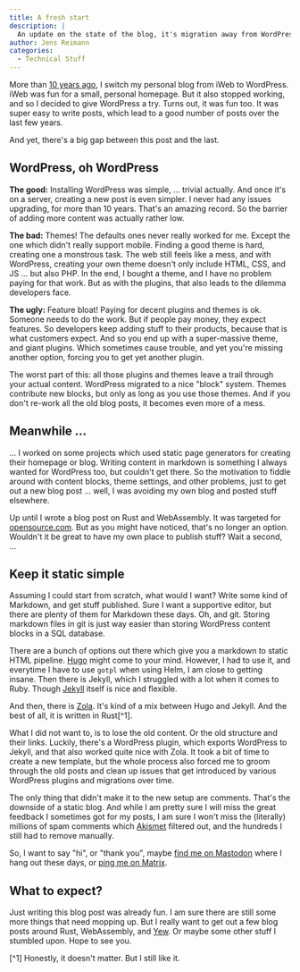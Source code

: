 ```yaml
---
title: A fresh start
description: |
  An update on the state of the blog, it's migration away from WordPress to Zola, and what my plans for the future are.
author: Jens Reimann
categories:
  - Technical Stuff
---
```


More than [10 years ago](@/2011/01/26/2011-01-26-hello-world.md), I switch my personal blog from iWeb to WordPress.
iWeb was fun for a small, personal homepage. But it also stopped working, and so I decided to give WordPress a try.
Turns out, it was fun too. It was super easy to write posts, which lead to a good number of posts over the last few
years.

And yet, there's a big gap between this post and the last.

<!-- more -->

## WordPress, oh WordPress

**The good:** Installing WordPress was simple, … trivial actually. And once it's on a server, creating a new post is
even simpler. I never had any issues upgrading, for more than 10 years. That's an amazing record. So the barrier of
adding more content was actually rather low.

**The bad:** Themes! The defaults ones never really worked for me. Except the one which didn't really support mobile.
Finding a good theme is hard, creating one a monstrous task. The web still feels like a mess, and with WordPress,
creating your own theme doesn't only include HTML, CSS, and JS … but also PHP. In the end, I bought a theme, and I have
no problem paying for that work. But as with the plugins, that also leads to the dilemma developers face.

**The ugly:** Feature bloat! Paying for decent plugins and themes is ok. Someone needs to do the work. But if people
pay money, they expect features. So developers keep adding stuff to their products, because that is what customers
expect. And so you end up with a super-massive theme, and giant plugins. Which sometimes cause trouble, and yet you're
missing another option, forcing you to get yet another plugin.

The worst part of this: all those plugins and themes leave a trail through your actual content. WordPress migrated to a
nice "block" system. Themes contribute new blocks, but only as long as you use those themes. And if you don't re-work
all the old blog posts, it becomes even more of a mess.

## Meanwhile …

… I worked on some projects which used static page generators for creating their homepage or blog. Writing content in
markdown is something I always wanted for WordPress too, but couldn't get there. So the motivation to fiddle around with
content blocks, theme settings, and other problems, just to get out a new blog post … well, I was avoiding my own blog
and posted stuff elsewhere.

Up until I wrote a blog post on Rust and WebAssembly. It was targeted for [opensource.com](https://opensource.com/).
But as you might have noticed, that's no longer an option. Wouldn't it be great to have my own place to publish stuff?
Wait a second, …

## Keep it static simple

Assuming I could start from scratch, what would I want? Write some kind of Markdown, and get stuff published. Sure I
want a supportive editor, but there are plenty of them for Markdown these days. Oh, and git. Storing markdown files in
git is just way easier than storing WordPress content blocks in a SQL database.

There are a bunch of options out there which give you a markdown to static HTML pipeline. [Hugo](https://gohugo.io/)
might come to your mind. However, I had to use it, and everytime I have to use `gotpl` when using Helm, I am close to
getting insane. Then there is Jekyll, which I struggled with a lot when it comes to Ruby. Though
[Jekyll](https://jekyllrb.com/) itself is nice and flexible.

And then, there is [Zola](https://www.getzola.org/). It's kind of a mix between Hugo and Jekyll. And the best of all,
it is written in Rust[^1].

What I did not want to, is to lose the old content. Or the old structure and their links. Luckily, there's a WordPress
plugin, which exports WordPress to Jekyll, and that also worked quite nice with Zola. It took a bit of time to create
a new template, but the whole process also forced me to groom through the old posts and clean up issues that get
introduced by various WordPress plugins and migrations over time.

The only thing that didn't make it to the new setup are comments. That's the downside of a static blog. And while I am
pretty sure I will miss the great feedback I sometimes got for my posts, I am sure I won't miss the (literally) millions
of spam comments which [Akismet](https://akismet.com/) filtered out, and the hundreds I still had to remove manually.

So, I want to say "hi", or "thank you", maybe [find me on Mastodon](https://mastodon.dentrassi.de/@ctron) where I hang
out these days, or [ping me on Matrix](https://matrix.to/#%2F%40ctron%3Adentrassi.de).

## What to expect?

Just writing this blog post was already fun. I am sure there are still some more things that need mopping up. But I
really want to get out a few blog posts around Rust, WebAssembly, and [Yew](https://yew.rs/). Or maybe some other stuff
I stumbled upon. Hope to see you.

[^1] Honestly, it doesn't matter. But I still like it.
